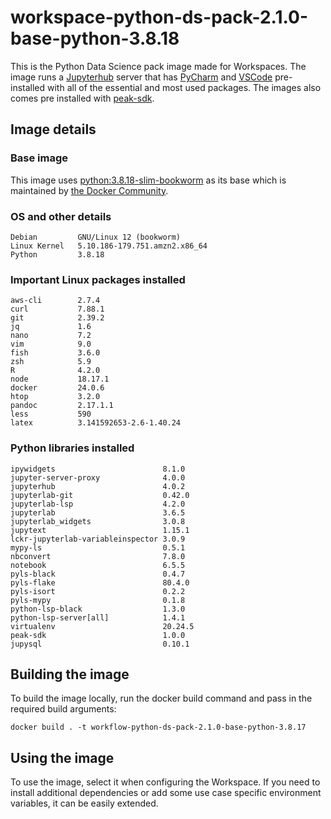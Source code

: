 # workspace-python-ds-pack-2.1.0-base-python-3.8.18
This is the Python Data Science pack image made for Workspaces. 
The image runs a [Jupyterhub](https://jupyter.org/hub) server that has [PyCharm](https://lp.jetbrains.com/projector/) and [VSCode](https://github.com/coder/code-server) pre-installed with all of the essential and most used packages.
The images also comes pre installed with [peak-sdk](https://docs.peak.ai/sdk/).

## Image details
### Base image
This image uses [python:3.8.18-slim-bookworm](https://hub.docker.com/layers/library/python/3.8.18-slim-bookworm/images/sha256-05928e4bd868a725705a451f59eab0638a3509899099955bb326624a3f9bb597?context=explore) as its base which is maintained by [the Docker Community](https://github.com/docker-library/python).

### OS and other details
```
Debian         GNU/Linux 12 (bookworm)
Linux Kernel   5.10.186-179.751.amzn2.x86_64
Python         3.8.18
```

### Important Linux packages installed
```
aws-cli        2.7.4
curl           7.88.1
git            2.39.2
jq             1.6
nano           7.2
vim            9.0
fish           3.6.0
zsh            5.9
R              4.2.0
node           18.17.1
docker         24.0.6
htop           3.2.0
pandoc         2.17.1.1
less           590
latex          3.141592653-2.6-1.40.24
```

### Python libraries installed
```
ipywidgets                        8.1.0
jupyter-server-proxy              4.0.0
jupyterhub                        4.0.2
jupyterlab-git                    0.42.0
jupyterlab-lsp                    4.2.0
jupyterlab                        3.6.5
jupyterlab_widgets                3.0.8
jupytext                          1.15.1
lckr-jupyterlab-variableinspector 3.0.9
mypy-ls                           0.5.1
nbconvert                         7.8.0
notebook                          6.5.5
pyls-black                        0.4.7
pyls-flake                        80.4.0
pyls-isort                        0.2.2
pyls-mypy                         0.1.8
python-lsp-black                  1.3.0
python-lsp-server[all]            1.4.1
virtualenv                        20.24.5
peak-sdk                          1.0.0
jupysql                           0.10.1
```

## Building the image
To build the image locally, run the docker build command and pass in the required build arguments:
```
docker build . -t workflow-python-ds-pack-2.1.0-base-python-3.8.17
```

## Using the image
To use the image, select it when configuring the Workspace.
If you need to install additional dependencies or add some use case specific environment variables, it can be easily extended.
